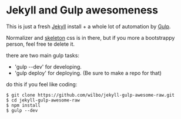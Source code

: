 # Jekyll and Gulp awesomeness

This is just a fresh [Jekyll](http://jekyllrb.com/) install + a whole lot of automation by [Gulp](http://gulpjs.com/).

Normalizer and [skeleton](http://getskeleton.com/) css is in there, but if you more a bootstrappy person, feel free te delete it.

there are two main gulp tasks:
- 'gulp --dev' for developing.
- 'gulp deploy' for deploying. (Be sure to make a repo for that)

do this if you feel like coding:

	$ git clone https://github.com/wilbo/jekyll-gulp-awesome-raw.git
	$ cd jekyll-gulp-awesome-raw
	$ npm install
	$ gulp --dev
